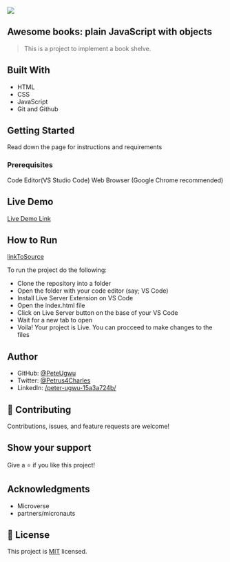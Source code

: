 ![](https://img.shields.io/badge/Microverse-blueviolet)

## Awesome books: plain JavaScript with objects

> This is a project to implement a book shelve.

## Built With

- HTML
- CSS
- JavaScript
- Git and Github

## Getting Started

Read down the page for instructions and requirements

### Prerequisites

Code Editor(VS Studio Code)
Web Browser (Google Chrome recommended)

## Live Demo

[Live Demo Link]()

## How to Run

[linkToSource](https://github.com/PeteUgwu/Awesome-books)

To run the project do the following:

- Clone the repository into a folder
- Open the folder with your code editor (say; VS Code)
- Install Live Server Extension on VS Code
- Open the index.html file
- Click on Live Server button on the base of your VS Code
- Wait for a new tab to open
- Voila! Your project is Live. You can procceed to make changes to the files

## Author

- GitHub: [@PeteUgwu](https://github.com/PeteUgwu)
- Twitter: [@Petrus4Charles](https://twitter.com/Petrus4Charles)
- LinkedIn: [/peter-ugwu-15a3a724b/](https://www.linkedin.com/in/peter-ugwu-15a3a724b/)

## 🤝 Contributing

Contributions, issues, and feature requests are welcome!

## Show your support

Give a ⭐️ if you like this project!

## Acknowledgments

- Microverse
- partners/micronauts

## 📝 License

This project is [MIT](./LICENSE) licensed.
